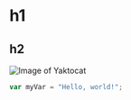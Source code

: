 # h1
## h2

![Image of Yaktocat](https://octodex.github.com/images/yaktocat.png)


``` javascript
var myVar = "Hello, world!";
```
